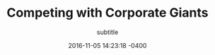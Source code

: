 ---
layout: post
title:  Competing with Corporate Giants
episode: 6
subtitle: subtitle
description: Lorem ipsum dolor sit amet, consectetur adipisicing elit, sed do.
date:   2016-11-05 14:23:18 -0400
image: headshot-1.jpg
categories: podcast
---